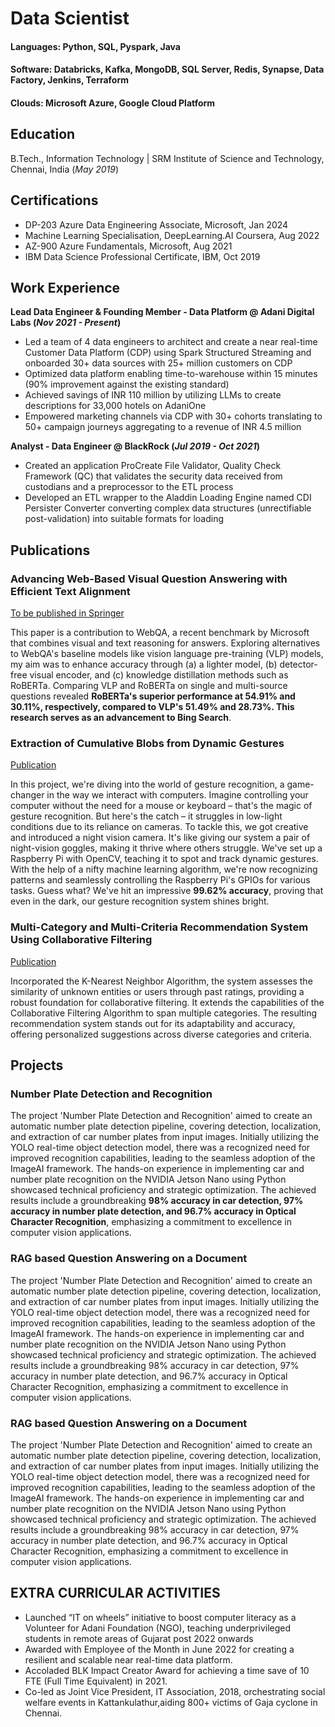 # Data Scientist

#### Languages: Python, SQL, Pyspark, Java
#### Software: Databricks, Kafka, MongoDB, SQL Server, Redis, Synapse, Data Factory, Jenkins, Terraform
#### Clouds: Microsoft Azure, Google Cloud Platform


## Education	 			        		
B.Tech., Information Technology | SRM Institute of Science and Technology, Chennai, India (_May 2019_)

## Certifications	 			        		
- DP-203 Azure Data Engineering Associate, Microsoft, Jan 2024
- Machine Learning Specialisation, DeepLearning.AI Coursera, Aug 2022
- AZ-900 Azure Fundamentals, Microsoft, Aug 2021
- IBM Data Science Professional Certificate, IBM, Oct 2019

## Work Experience
**Lead Data Engineer & Founding Member - Data Platform @ Adani Digital Labs (_Nov 2021 - Present_)**
- Led a team of 4 data engineers to architect and create a near real-time Customer Data Platform (CDP) using Spark Structured Streaming and onboarded 30+ data sources with 25+ million customers on CDP
- Optimized data platform enabling time-to-warehouse within 15 minutes (90% improvement against the existing standard)
- Achieved savings of INR 110 million by utilizing LLMs to create descriptions for 33,000 hotels on AdaniOne
- Empowered marketing channels via CDP with 30+ cohorts translating to 50+ campaign journeys aggregating to a revenue of INR 4.5 million

**Analyst - Data Engineer @ BlackRock (_Jul 2019 - Oct 2021_)**
- Created an application ProCreate File Validator, Quality Check Framework (QC) that validates the security data received from custodians and a preprocessor to the ETL process
- Developed an ETL wrapper to the Aladdin Loading Engine named CDI Persister Converter converting complex data structures (unrectifiable post-validation) into suitable formats for loading

## Publications
### Advancing Web-Based Visual Question Answering with Efficient Text Alignment
[To be published in Springer](https://drive.google.com/file/d/1zGYiLEjOg1Y8kgOhoJcjmnC0cq0Cn4Zt/view?usp=sharing)

This paper is a contribution to WebQA, a recent benchmark by Microsoft that combines visual and text reasoning for answers. Exploring alternatives to WebQA's baseline models like vision language pre-training (VLP) models, my aim was to enhance accuracy through (a) a lighter model, (b) detector-free visual encoder, and (c) knowledge distillation methods such as RoBERTa. Comparing VLP and RoBERTa on single and multi-source questions revealed **RoBERTa's superior performance at 54.91% and 30.11%, respectively, compared to VLP's 51.49% and 28.73%. This research serves as an advancement to Bing Search**.

### Extraction of Cumulative Blobs from Dynamic Gestures
[Publication](https://www.worldwidejournals.com/international-journal-of-scientific-research-(IJSR)/recent_issues_pdf/2021/September/extraction-of-cumulative-blobs-from-dynamic-gestures_September_2021_1606633349_6832750.pdf)

In this project, we're diving into the world of gesture recognition, a game-changer in the way we interact with computers. Imagine controlling your computer without the need for a mouse or keyboard – that's the magic of gesture recognition. But here's the catch – it struggles in low-light conditions due to its reliance on cameras. To tackle this, we got creative and introduced a night vision camera. It's like giving our system a pair of night-vision goggles, making it thrive where others struggle. We've set up a Raspberry Pi with OpenCV, teaching it to spot and track dynamic gestures. With the help of a nifty machine learning algorithm, we're now recognizing patterns and seamlessly controlling the Raspberry Pi's GPIOs for various tasks. Guess what? We've hit an impressive **99.62% accuracy**, proving that even in the dark, our gesture recognition system shines bright.


### Multi-Category and Multi-Criteria Recommendation System Using Collaborative Filtering
[Publication](https://www.ijsr.net/getabstract.php?paperid=MR21824001401)

Incorporated the K-Nearest Neighbor Algorithm, the system assesses the similarity of unknown entities or users through past ratings, providing a robust foundation for collaborative filtering. It extends the capabilities of the Collaborative Filtering Algorithm to span multiple categories. The resulting recommendation system stands out for its adaptability and accuracy, offering personalized suggestions across diverse categories and criteria.

## Projects
### Number Plate Detection and Recognition

The project 'Number Plate Detection and Recognition' aimed to create an automatic number plate detection pipeline, covering detection, localization, and extraction of car number plates from input images. Initially utilizing the YOLO real-time object detection model, there was a recognized need for improved recognition capabilities, leading to the seamless adoption of the ImageAI framework. The hands-on experience in implementing car and number plate recognition on the NVIDIA Jetson Nano using Python showcased technical proficiency and strategic optimization. The achieved results include a groundbreaking **98% accuracy in car detection, 97% accuracy in number plate detection, and 96.7% accuracy in Optical Character Recognition**, emphasizing a commitment to excellence in computer vision applications.

### RAG based Question Answering on a Document

The project 'Number Plate Detection and Recognition' aimed to create an automatic number plate detection pipeline, covering detection, localization, and extraction of car number plates from input images. Initially utilizing the YOLO real-time object detection model, there was a recognized need for improved recognition capabilities, leading to the seamless adoption of the ImageAI framework. The hands-on experience in implementing car and number plate recognition on the NVIDIA Jetson Nano using Python showcased technical proficiency and strategic optimization. The achieved results include a groundbreaking 98% accuracy in car detection, 97% accuracy in number plate detection, and 96.7% accuracy in Optical Character Recognition, emphasizing a commitment to excellence in computer vision applications.


### RAG based Question Answering on a Document

The project 'Number Plate Detection and Recognition' aimed to create an automatic number plate detection pipeline, covering detection, localization, and extraction of car number plates from input images. Initially utilizing the YOLO real-time object detection model, there was a recognized need for improved recognition capabilities, leading to the seamless adoption of the ImageAI framework. The hands-on experience in implementing car and number plate recognition on the NVIDIA Jetson Nano using Python showcased technical proficiency and strategic optimization. The achieved results include a groundbreaking 98% accuracy in car detection, 97% accuracy in number plate detection, and 96.7% accuracy in Optical Character Recognition, emphasizing a commitment to excellence in computer vision applications.

## EXTRA CURRICULAR ACTIVITIES
- Launched “IT on wheels” initiative to boost computer literacy as a Volunteer for Adani Foundation (NGO), teaching underprivileged students in remote areas of Gujarat post 2022 onwards
- Awarded with Employee of the Month in June 2022 for creating a resilient and scalable near real-time data platform.
- Accoladed BLK Impact Creator Award for achieving a time save of 10 FTE (Full Time Equivalent) in 2021.
- Co-led as Joint Vice President, IT Association, 2018, orchestrating social welfare events in Kattankulathur,aiding 800+ victims of Gaja cyclone in Chennai.
